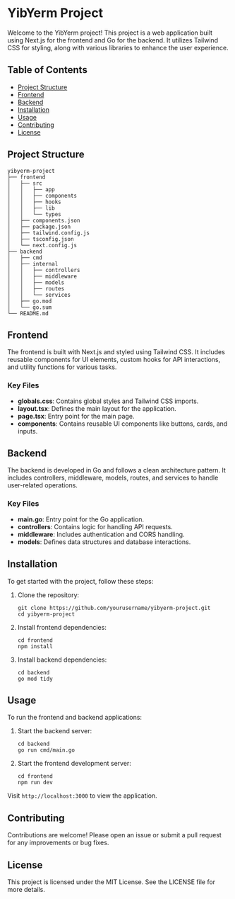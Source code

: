# YibYerm Project

Welcome to the YibYerm project! This project is a web application built using Next.js for the frontend and Go for the backend. It utilizes Tailwind CSS for styling, along with various libraries to enhance the user experience.

## Table of Contents

- [Project Structure](#project-structure)
- [Frontend](#frontend)
- [Backend](#backend)
- [Installation](#installation)
- [Usage](#usage)
- [Contributing](#contributing)
- [License](#license)

## Project Structure

```
yibyerm-project
├── frontend
│   ├── src
│   │   ├── app
│   │   ├── components
│   │   ├── hooks
│   │   ├── lib
│   │   └── types
│   ├── components.json
│   ├── package.json
│   ├── tailwind.config.js
│   ├── tsconfig.json
│   └── next.config.js
├── backend
│   ├── cmd
│   ├── internal
│   │   ├── controllers
│   │   ├── middleware
│   │   ├── models
│   │   ├── routes
│   │   └── services
│   ├── go.mod
│   └── go.sum
└── README.md
```

## Frontend

The frontend is built with Next.js and styled using Tailwind CSS. It includes reusable components for UI elements, custom hooks for API interactions, and utility functions for various tasks.

### Key Files

- **globals.css**: Contains global styles and Tailwind CSS imports.
- **layout.tsx**: Defines the main layout for the application.
- **page.tsx**: Entry point for the main page.
- **components**: Contains reusable UI components like buttons, cards, and inputs.

## Backend

The backend is developed in Go and follows a clean architecture pattern. It includes controllers, middleware, models, routes, and services to handle user-related operations.

### Key Files

- **main.go**: Entry point for the Go application.
- **controllers**: Contains logic for handling API requests.
- **middleware**: Includes authentication and CORS handling.
- **models**: Defines data structures and database interactions.

## Installation

To get started with the project, follow these steps:

1. Clone the repository:

   ```
   git clone https://github.com/yourusername/yibyerm-project.git
   cd yibyerm-project
   ```

2. Install frontend dependencies:

   ```
   cd frontend
   npm install
   ```

3. Install backend dependencies:
   ```
   cd backend
   go mod tidy
   ```

## Usage

To run the frontend and backend applications:

1. Start the backend server:

   ```
   cd backend
   go run cmd/main.go
   ```

2. Start the frontend development server:
   ```
   cd frontend
   npm run dev
   ```

Visit `http://localhost:3000` to view the application.

## Contributing

Contributions are welcome! Please open an issue or submit a pull request for any improvements or bug fixes.

## License

This project is licensed under the MIT License. See the LICENSE file for more details.
